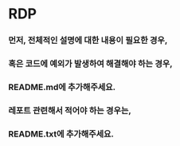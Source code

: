 # RDP

### 먼저, 전체적인 설명에 대한 내용이 필요한 경우,
### 혹은 코드에 예외가 발생하여 해결해야 하는 경우,
### README.md에 추가해주세요.

### 레포트 관련해서 적어야 하는 경우는, 
### README.txt에 추가해주세요.

